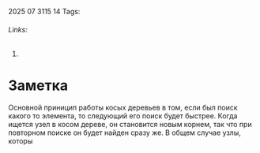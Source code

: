 2025 07 3115 14
Tags: 
###### Links: 
1) 
# Заметка
Основной приницип работы косых деревьев в том, если был поиск какого то элемента, то следующий его поиск будет быстрее. Когда ищется узел в косом дереве, он становится новым корнем, так что при повторном поиске он будет найден сразу же. В общем случае узлы, которы